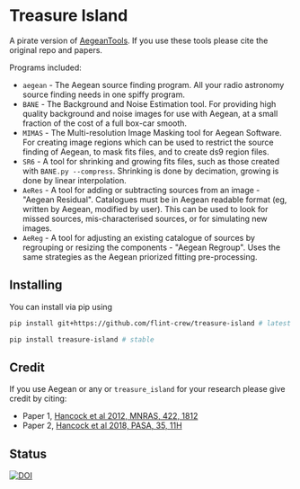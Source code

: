 # Treasure Island

A pirate version of [AegeanTools](https://github.com/PaulHancock/Aegean.git). If you use these tools please cite the original repo and papers.

Programs included:

- `aegean` - The Aegean source finding program. All your radio astronomy source finding needs in one spiffy program.
- `BANE` - The Background and Noise Estimation tool. For providing high quality background and noise images for use with Aegean, at a small fraction of the cost of a full box-car smooth.
- `MIMAS` - The Multi-resolution Image Masking tool for Aegean Software. For creating image regions which can be used to restrict the source finding of Aegean, to mask fits files, and to create ds9 region files.
- `SR6` - A tool for shrinking and growing fits files, such as those created with `BANE.py --compress`. Shrinking is done by decimation, growing is done by linear interpolation.
- `AeRes` - A tool for adding or subtracting sources from an image - "Aegean Residual". Catalogues must be in Aegean readable format (eg, written by Aegean, modified by user). This can be used to look for missed sources, mis-characterised sources, or for simulating new images.
- `AeReg` - A tool for adjusting an existing catalogue of sources by regrouping or resizing the components - "Aegean Regroup". Uses the same strategies as the Aegean priorized fitting pre-processing.

## Installing

You can install via pip using

```bash
pip install git+https://github.com/flint-crew/treasure-island # latest
```

```bash
pip install treasure-island # stable
```

## Credit

If you use Aegean or any or `treasure_island` for your research please give credit by citing:

- Paper 1, [Hancock et al 2012, MNRAS, 422, 1812](http://adsabs.harvard.edu/abs/2012MNRAS.422.1812H)
- Paper 2, [Hancock et al 2018, PASA, 35, 11H](http://adsabs.harvard.edu/abs/2018PASA...35...11H)


## Status

[![DOI](https://zenodo.org/badge/DOI/10.5281/zenodo.3474072.svg)](https://doi.org/10.5281/zenodo.3474072)
